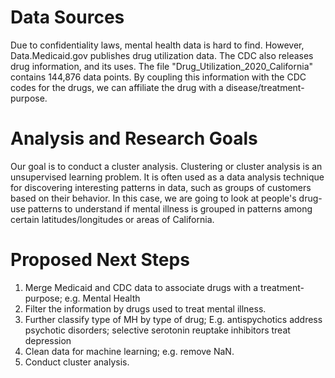 # Data Sources
Due to confidentiality laws, mental health data is hard to find. However, Data.Medicaid.gov publishes drug utilization data. The CDC also releases drug information, and its uses. The file "Drug_Utilization_2020_California" contains 144,876 data points. By coupling this information with the CDC codes for the drugs, we can affiliate the drug with a disease/treatment-purpose.
# Analysis and Research Goals
Our goal is to conduct a cluster analysis. Clustering or cluster analysis is an unsupervised learning problem. It is often used as a data analysis technique for discovering interesting patterns in data, such as groups of customers based on their behavior. In this case, we are going to look at people's drug-use patterns to understand if mental illness is grouped in patterns among certain latitudes/longitudes or areas of California.
# Proposed Next Steps
1. Merge Medicaid and CDC data to associate drugs with a treatment-purpose; e.g. Mental Health
3. Filter the information by drugs used to treat mental illness.
4. Further classify type of MH by type of drug; E.g. antispychotics address psychotic disorders; selective serotonin reuptake inhibitors treat depression
5. Clean data for machine learning; e.g. remove NaN.
6. Conduct cluster analysis. 
